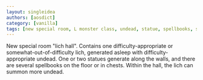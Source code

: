 ```yaml
---
layout: singleidea
authors: [aosdict]
category: [vanilla]
tags: [new special room, L monster class, undead, statue, spellbooks, summoning]
---
```

New special room "lich hall". Contains one difficulty-appropriate or somewhat-out-of-difficulty lich, generated asleep with difficulty-appropriate undead. One or two statues generate along the walls, and there are several spellbooks on the floor or in chests. Within the hall, the lich can summon more undead.
